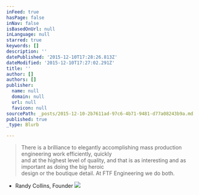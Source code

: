 ```yaml
---
inFeed: true
hasPage: false
inNav: false
isBasedOnUrl: null
inLanguage: null
starred: true
keywords: []
description: ''
datePublished: '2015-12-10T17:28:26.813Z'
dateModified: '2015-12-10T17:27:02.291Z'
title: ''
author: []
authors: []
publisher:
  name: null
  domain: null
  url: null
  favicon: null
sourcePath: _posts/2015-12-10-2b7611ad-97c6-4b71-9481-d77a08243b9a.md
published: true
_type: Blurb

---
```

> There is a brilliance to elegantly accomplishing mass production engineering work efficiently, quickly  
> and at the highest level of quality, and that is as interesting and as important as doing the big heroic  
> design or the boutique detail. At FTF Engineering we do both.

- Randy Collins, Founder
![](https://the-grid-user-content.s3-us-west-2.amazonaws.com/525f5daf-67e7-4445-9291-7f79e876bf34.jpg)